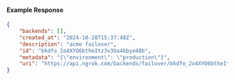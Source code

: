 <!-- Code generated for API Clients. DO NOT EDIT. -->

#### Example Response

```json
{
	"backends": [],
	"created_at": "2024-10-28T15:37:48Z",
	"description": "acme failover",
	"id": "bkdfo_2o4XYO6btheItz3v3ba4kbye48b",
	"metadata": "{\"environment\": \"production\"}",
	"uri": "https://api.ngrok.com/backends/failover/bkdfo_2o4XYO6btheItz3v3ba4kbye48b"
}
```
